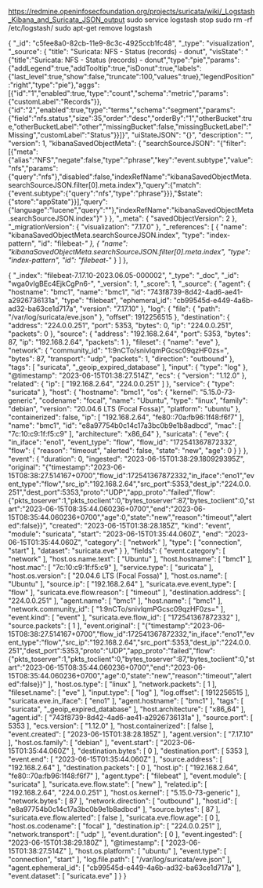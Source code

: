https://redmine.openinfosecfoundation.org/projects/suricata/wiki/_Logstash_Kibana_and_Suricata_JSON_output
 sudo service logstash stop
sudo rm -rf /etc/logstash/
sudo apt-get remove logstash

  {
    "_id": "c5fee8a0-82cb-11e9-8c3c-4925ccb1fc48",
    "_type": "visualization",
    "_source": {
      "title": "Suricata: NFS - Status (records) - donut",
      "visState": "{\"title\":\"Suricata: NFS - Status (records) - donut\",\"type\":\"pie\",\"params\":{\"addLegend\":true,\"addTooltip\":true,\"isDonut\":true,\"labels\":{\"last_level\":true,\"show\":false,\"truncate\":100,\"values\":true},\"legendPosition\":\"right\",\"type\":\"pie\"},\"aggs\":[{\"id\":\"1\",\"enabled\":true,\"type\":\"count\",\"schema\":\"metric\",\"params\":{\"customLabel\":\"Records\"}},{\"id\":\"2\",\"enabled\":true,\"type\":\"terms\",\"schema\":\"segment\",\"params\":{\"field\":\"nfs.status\",\"size\":35,\"order\":\"desc\",\"orderBy\":\"1\",\"otherBucket\":true,\"otherBucketLabel\":\"other\",\"missingBucket\":false,\"missingBucketLabel\":\"Missing\",\"customLabel\":\"Status\"}}]}",
      "uiStateJSON": "{}",
      "description": "",
      "version": 1,
      "kibanaSavedObjectMeta": {
        "searchSourceJSON": "{\"filter\":[{\"meta\":{\"alias\":\"NFS\",\"negate\":false,\"type\":\"phrase\",\"key\":\"event.subtype\",\"value\":\"nfs\",\"params\":{\"query\":\"nfs\"},\"disabled\":false,\"indexRefName\":\"kibanaSavedObjectMeta.searchSourceJSON.filter[0].meta.index\"},\"query\":{\"match\":{\"event.subtype\":{\"query\":\"nfs\",\"type\":\"phrase\"}}},\"$state\":{\"store\":\"appState\"}}],\"query\":{\"language\":\"lucene\",\"query\":\"\"},\"indexRefName\":\"kibanaSavedObjectMeta.searchSourceJSON.index\"}"
      }
    },
    "_meta": {
      "savedObjectVersion": 2
    },
    "_migrationVersion": {
      "visualization": "7.17.0"
    },
    "_references": [
      {
        "name": "kibanaSavedObjectMeta.searchSourceJSON.index",
        "type": "index-pattern",
        "id": "filebeat-*"
      },
      {
        "name": "kibanaSavedObjectMeta.searchSourceJSON.filter[0].meta.index",
        "type": "index-pattern",
        "id": "filebeat-*"
      }
    ]
  },



{
  "_index": "filebeat-7.17.10-2023.06.05-000002",
  "_type": "_doc",
  "_id": "wga0vIgBEc4EjkCgPn6-",
  "_version": 1,
  "_score": 1,
  "_source": {
    "agent": {
      "hostname": "bmc1",
      "name": "bmc1",
      "id": "743f8739-8d42-4ad6-ae41-a2926736131a",
      "type": "filebeat",
      "ephemeral_id": "cb99545d-e449-4a6b-ad32-ba63ce1d717a",
      "version": "7.17.10"
    },
    "log": {
      "file": {
        "path": "/var/log/suricata/eve.json"
      },
      "offset": 1912256515
    },
    "destination": {
      "address": "224.0.0.251",
      "port": 5353,
      "bytes": 0,
      "ip": "224.0.0.251",
      "packets": 0
    },
    "source": {
      "address": "192.168.2.64",
      "port": 5353,
      "bytes": 87,
      "ip": "192.168.2.64",
      "packets": 1
    },
    "fileset": {
      "name": "eve"
    },
    "network": {
      "community_id": "1:9nCTo/snivlqmPGcsc09qzHF0zs=",
      "bytes": 87,
      "transport": "udp",
      "packets": 1,
      "direction": "outbound"
    },
    "tags": [
      "suricata",
      "_geoip_expired_database"
    ],
    "input": {
      "type": "log"
    },
    "@timestamp": "2023-06-15T01:38:27.514Z",
    "ecs": {
      "version": "1.12.0"
    },
    "related": {
      "ip": [
        "192.168.2.64",
        "224.0.0.251"
      ]
    },
    "service": {
      "type": "suricata"
    },
    "host": {
      "hostname": "bmc1",
      "os": {
        "kernel": "5.15.0-73-generic",
        "codename": "focal",
        "name": "Ubuntu",
        "type": "linux",
        "family": "debian",
        "version": "20.04.6 LTS (Focal Fossa)",
        "platform": "ubuntu"
      },
      "containerized": false,
      "ip": [
        "192.168.2.64",
        "fe80::70a:fb96:1f48:f6f7"
      ],
      "name": "bmc1",
      "id": "e8a97754b0c14c17a3bc0b9e1b8adbcd",
      "mac": [
        "7c:10:c9:1f:f5:c9"
      ],
      "architecture": "x86_64"
    },
    "suricata": {
      "eve": {
        "in_iface": "eno1",
        "event_type": "flow",
        "flow_id": "172541367872332",
        "flow": {
          "reason": "timeout",
          "alerted": false,
          "state": "new",
          "age": 0
        }
      }
    },
    "event": {
      "duration": 0,
      "ingested": "2023-06-15T01:38:29.180929395Z",
      "original": "{\"timestamp\":\"2023-06-15T08:38:27.514167+0700\",\"flow_id\":172541367872332,\"in_iface\":\"eno1\",\"event_type\":\"flow\",\"src_ip\":\"192.168.2.64\",\"src_port\":5353,\"dest_ip\":\"224.0.0.251\",\"dest_port\":5353,\"proto\":\"UDP\",\"app_proto\":\"failed\",\"flow\":{\"pkts_toserver\":1,\"pkts_toclient\":0,\"bytes_toserver\":87,\"bytes_toclient\":0,\"start\":\"2023-06-15T08:35:44.060236+0700\",\"end\":\"2023-06-15T08:35:44.060236+0700\",\"age\":0,\"state\":\"new\",\"reason\":\"timeout\",\"alerted\":false}}",
      "created": "2023-06-15T01:38:28.185Z",
      "kind": "event",
      "module": "suricata",
      "start": "2023-06-15T01:35:44.060Z",
      "end": "2023-06-15T01:35:44.060Z",
      "category": [
        "network"
      ],
      "type": [
        "connection",
        "start"
      ],
      "dataset": "suricata.eve"
    }
  },
  "fields": {
    "event.category": [
      "network"
    ],
    "host.os.name.text": [
      "Ubuntu"
    ],
    "host.hostname": [
      "bmc1"
    ],
    "host.mac": [
      "7c:10:c9:1f:f5:c9"
    ],
    "service.type": [
      "suricata"
    ],
    "host.os.version": [
      "20.04.6 LTS (Focal Fossa)"
    ],
    "host.os.name": [
      "Ubuntu"
    ],
    "source.ip": [
      "192.168.2.64"
    ],
    "suricata.eve.event_type": [
      "flow"
    ],
    "suricata.eve.flow.reason": [
      "timeout"
    ],
    "destination.address": [
      "224.0.0.251"
    ],
    "agent.name": [
      "bmc1"
    ],
    "host.name": [
      "bmc1"
    ],
    "network.community_id": [
      "1:9nCTo/snivlqmPGcsc09qzHF0zs="
    ],
    "event.kind": [
      "event"
    ],
    "suricata.eve.flow_id": [
      "172541367872332"
    ],
    "source.packets": [
      1
    ],
    "event.original": [
      "{\"timestamp\":\"2023-06-15T08:38:27.514167+0700\",\"flow_id\":172541367872332,\"in_iface\":\"eno1\",\"event_type\":\"flow\",\"src_ip\":\"192.168.2.64\",\"src_port\":5353,\"dest_ip\":\"224.0.0.251\",\"dest_port\":5353,\"proto\":\"UDP\",\"app_proto\":\"failed\",\"flow\":{\"pkts_toserver\":1,\"pkts_toclient\":0,\"bytes_toserver\":87,\"bytes_toclient\":0,\"start\":\"2023-06-15T08:35:44.060236+0700\",\"end\":\"2023-06-15T08:35:44.060236+0700\",\"age\":0,\"state\":\"new\",\"reason\":\"timeout\",\"alerted\":false}}"
    ],
    "host.os.type": [
      "linux"
    ],
    "network.packets": [
      1
    ],
    "fileset.name": [
      "eve"
    ],
    "input.type": [
      "log"
    ],
    "log.offset": [
      1912256515
    ],
    "suricata.eve.in_iface": [
      "eno1"
    ],
    "agent.hostname": [
      "bmc1"
    ],
    "tags": [
      "suricata",
      "_geoip_expired_database"
    ],
    "host.architecture": [
      "x86_64"
    ],
    "agent.id": [
      "743f8739-8d42-4ad6-ae41-a2926736131a"
    ],
    "source.port": [
      5353
    ],
    "ecs.version": [
      "1.12.0"
    ],
    "host.containerized": [
      false
    ],
    "event.created": [
      "2023-06-15T01:38:28.185Z"
    ],
    "agent.version": [
      "7.17.10"
    ],
    "host.os.family": [
      "debian"
    ],
    "event.start": [
      "2023-06-15T01:35:44.060Z"
    ],
    "destination.bytes": [
      0
    ],
    "destination.port": [
      5353
    ],
    "event.end": [
      "2023-06-15T01:35:44.060Z"
    ],
    "source.address": [
      "192.168.2.64"
    ],
    "destination.packets": [
      0
    ],
    "host.ip": [
      "192.168.2.64",
      "fe80::70a:fb96:1f48:f6f7"
    ],
    "agent.type": [
      "filebeat"
    ],
    "event.module": [
      "suricata"
    ],
    "suricata.eve.flow.state": [
      "new"
    ],
    "related.ip": [
      "192.168.2.64",
      "224.0.0.251"
    ],
    "host.os.kernel": [
      "5.15.0-73-generic"
    ],
    "network.bytes": [
      87
    ],
    "network.direction": [
      "outbound"
    ],
    "host.id": [
      "e8a97754b0c14c17a3bc0b9e1b8adbcd"
    ],
    "source.bytes": [
      87
    ],
    "suricata.eve.flow.alerted": [
      false
    ],
    "suricata.eve.flow.age": [
      0
    ],
    "host.os.codename": [
      "focal"
    ],
    "destination.ip": [
      "224.0.0.251"
    ],
    "network.transport": [
      "udp"
    ],
    "event.duration": [
      0
    ],
    "event.ingested": [
      "2023-06-15T01:38:29.180Z"
    ],
    "@timestamp": [
      "2023-06-15T01:38:27.514Z"
    ],
    "host.os.platform": [
      "ubuntu"
    ],
    "event.type": [
      "connection",
      "start"
    ],
    "log.file.path": [
      "/var/log/suricata/eve.json"
    ],
    "agent.ephemeral_id": [
      "cb99545d-e449-4a6b-ad32-ba63ce1d717a"
    ],
    "event.dataset": [
      "suricata.eve"
    ]
  }
}

